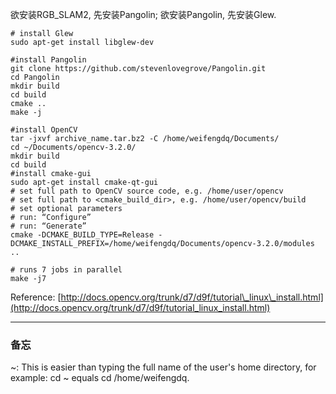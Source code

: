 欲安装RGB\_SLAM2, 先安装Pangolin; 欲安装Pangolin, 先安装Glew.

```
# install Glew
sudo apt-get install libglew-dev

#install Pangolin
git clone https://github.com/stevenlovegrove/Pangolin.git
cd Pangolin
mkdir build
cd build
cmake ..
make -j

#install OpenCV
tar -jxvf archive_name.tar.bz2 -C /home/weifengdq/Documents/
cd ~/Documents/opencv-3.2.0/
mkdir build
cd build
#install cmake-gui
sudo apt-get install cmake-qt-gui
# set full path to OpenCV source code, e.g. /home/user/opencv
# set full path to <cmake_build_dir>, e.g. /home/user/opencv/build
# set optional parameters
# run: “Configure”
# run: “Generate”
cmake -DCMAKE_BUILD_TYPE=Release -DCMAKE_INSTALL_PREFIX=/home/weifengdq/Documents/opencv-3.2.0/modules ..

# runs 7 jobs in parallel
make -j7 
```

Reference: [http://docs.opencv.org/trunk/d7/d9f/tutorial\_linux\_install.html](http://docs.opencv.org/trunk/d7/d9f/tutorial_linux_install.html)

---

### 备忘

~: This is easier than typing the full name of the user's home directory, for example: cd  ~ equals cd /home/weifengdq.

